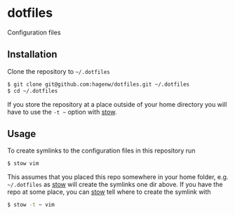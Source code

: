 # dotfiles

Configuration files


## Installation

Clone the repository to `~/.dotfiles`

```bash
$ git clone git@github.com:hagenw/dotfiles.git ~/.dotfiles
$ cd ~/.dotfiles
```

If you store the repository at a place outside of your home directory
you will have to use the `-t ~` option with [stow].

[stow]: https://www.gnu.org/software/stow/


## Usage

To create symlinks to the configuration files in this repository run

```bash
$ stow vim
```

This assumes that you placed this repo somewhere in your home folder,
e.g. `~/.dotfiles`
as [stow] will create the symlinks one dir above.
If you have the repo at some place,
you can [stow] tell where to create the symlink with

```bash
$ stow -t ~ vim
```
